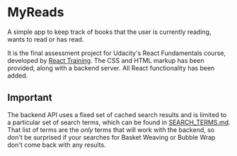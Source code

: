 # MyReads

A simple app to keep track of books that the user is currently reading, wants to read or has read.

It is the final assessment project for Udacity's React Fundamentals course, developed by [React Training](https://reacttraining.com). The CSS and HTML markup has been provided, along with a backend server. All React functionality has been added. 

## Important
The backend API uses a fixed set of cached search results and is limited to a particular set of search terms, which can be found in [SEARCH_TERMS.md](SEARCH_TERMS.md). That list of terms are the _only_ terms that will work with the backend, so don't be surprised if your searches for Basket Weaving or Bubble Wrap don't come back with any results. 

